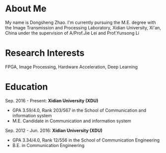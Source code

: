 # About Me
My name is Dongsheng Zhao. I'm currently pursuing the M.E. degree with the Image Transmission and Processing Laboratory, 
Xidian University, Xi'an, China under the supervision of A/Prof.Jie Lei and Prof.Yunsong Li

# Research Interests
FPGA, Image Processing, Hardware Acceleration, Deep Learning

# Education
Sep. 2016 - Present: **Xidian University (XDU)**

* GPA 3.59/4.0, Rank 203/567 in the School of Communication and information system
* M.E. Candidate in Communication and information system 

Sep. 2012 - Jun. 2016: **Xidian University (XDU)**

* GPA 3.34/4.0, Rank 12/556 in the School of Communication Engineering
* B.E. in Communication Engineering
